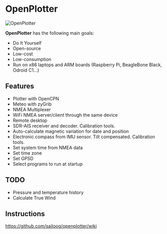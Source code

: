 OpenPlotter
==================
![OpenPlotter](http://campus.sailoog.com/pluginfile.php/744/mod_label/intro/openplotter2.png)

**OpenPlotter** has the following main goals:

* Do It Yourself
* Open-source
* Low-cost
* Low-consumption
* Run on x86 laptops and ARM boards (Raspberry Pi, BeagleBone Black, Odroid C1...)

Features
------------

* Plotter with OpenCPN
* Meteo with zyGrib
* NMEA Multiplexer
* WiFi NMEA server/client through the same device
* Remote desktop
* SDR-AIS receiver and decoder. Calibration tools.
* Auto-calculate magnetic variation for date and position
* Electronic compass from IMU sensor. Tilt compensated. Calibration tools.
* Set system time from NMEA data
* Set time zone
* Set GPSD
* Select programs to run at startup


TODO
------------
* Pressure and temperature history
* Calculate True Wind

Instructions
------------
https://github.com/sailoog/openplotter/wiki

